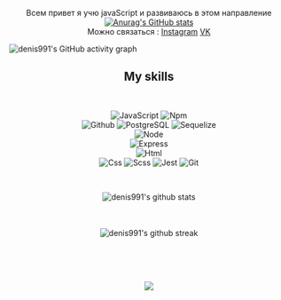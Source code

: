 <div align="center">
   
Всем привет я учю javaScript и развиваюсь в этом направление 
   <br>
[![Anurag's GitHub stats](https://github-readme-stats.vercel.app/api?username=denis991&show_icons=true&theme=chartreuse-dark&hide=dark)](https://github.com/anuraghazra/github-readme-stats)
   <br>
Можно связаться : [Instagram](https://www.instagram.com/denis.991/)     [VK](https://vk.com/denis991)                                                                                   
</div>

![denis991's GitHub activity graph](https://activity-graph.herokuapp.com/graph?username=denis991&hide_border=true&theme=redical)

<!-- <h2 align="center">Hi there!🤘</h2>
<h2 align="center">💬 Reach me on</h2> -->
<h2 align="center">My skills</h2>
<br>

<div align="center">
   
  ![JavaScript](https://img.shields.io/badge/JavaScript-20232A?style=for-the-badge&logo=javascript)
  ![Npm](https://img.shields.io/badge/npm-20232A?style=for-the-badge&logo=npm)  
   ![Github](https://img.shields.io/badge/github-20232A?style=for-the-badge&logo=github) 
   ![PostgreSQL](https://img.shields.io/badge/postgresql-20232A?style=for-the-badge&logo=postgresql) 
   ![Sequelize](https://img.shields.io/badge/Sequelize-20232A?style=for-the-badge&logo=Sequelize)  
   ![Node](https://img.shields.io/badge/node-20232A?style=for-the-badge&logo=node.js)  
    ![Express](https://img.shields.io/badge/express-20232A?style=for-the-badge&logo=express)  
   ![Html](https://img.shields.io/badge/HTML5-20232A?style=for-the-badge&logo=html5)  
   ![Css](https://img.shields.io/badge/CSS3-20232A?style=for-the-badge&logo=css3&logoColor=369AD6) 
   ![Scss](https://img.shields.io/badge/scss-20232A?style=for-the-badge&logo=sass) 
   ![Jest](https://img.shields.io/badge/jest-20232A?style=for-the-badge&logo=jest&logoColor=99424F)
    ![Git](https://img.shields.io/badge/git-20232A?style=for-the-badge&logo=git)
   
   </div>
 



<div align="center">

  <br>

  ![denis991's github stats](https://github-readme-stats.vercel.app/api/top-langs/?username=denis991&theme=radical)
  
  <br></br>
  ![denis991's github streak](https://github-readme-streak-stats.herokuapp.com/?user=denis991&theme=radical)
  <br></br> 
</div>

<div align="center">

  <br></br>

  ![](https://visitor-badge.glitch.me/badge?page_id=denis991)
  
  <br></br>

</div>
